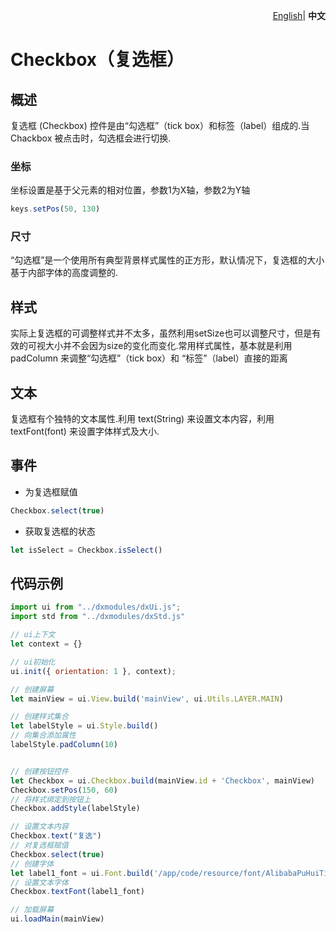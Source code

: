 <p align="right">
    <a href="./README.md">English</a>| <b>中文</b>
</p>


# Checkbox（复选框）

## 概述
复选框 (Checkbox) 控件是由“勾选框”（tick box）和标签（label）组成的.当 Chackbox 被点击时，勾选框会进行切换.


### 坐标

坐标设置是基于父元素的相对位置，参数1为X轴，参数2为Y轴
```js
keys.setPos(50, 130)
```

### 尺寸

“勾选框”是一个使用所有典型背景样式属性的正方形，默认情况下，复选框的大小基于内部字体的高度调整的.


## 样式

实际上复选框的可调整样式并不太多，虽然利用setSize也可以调整尺寸，但是有效的可视大小并不会因为size的变化而变化.常用样式属性，基本就是利用 padColumn 来调整“勾选框”（tick box）和 “标签”（label）直接的距离


## 文本

复选框有个独特的文本属性.利用 text(String) 来设置文本内容，利用 textFont(font) 来设置字体样式及大小.


## 事件

- 为复选框赋值

```js
Checkbox.select(true)
```
- 获取复选框的状态

```js
let isSelect = Checkbox.isSelect()
```


## 代码示例

```js
import ui from "../dxmodules/dxUi.js";
import std from "../dxmodules/dxStd.js"

// ui上下文
let context = {}

// ui初始化
ui.init({ orientation: 1 }, context);

// 创建屏幕
let mainView = ui.View.build('mainView', ui.Utils.LAYER.MAIN)

// 创建样式集合
let labelStyle = ui.Style.build()
// 向集合添加属性
labelStyle.padColumn(10)


// 创建按钮控件
let Checkbox = ui.Checkbox.build(mainView.id + 'Checkbox', mainView)
Checkbox.setPos(150, 60)
// 将样式绑定到按钮上
Checkbox.addStyle(labelStyle)

// 设置文本内容
Checkbox.text("复选")
// 对复选框赋值
Checkbox.select(true)
// 创建字体
let label1_font = ui.Font.build('/app/code/resource/font/AlibabaPuHuiTi-2-65-Medium.ttf', 20, ui.Utils.FONT_STYLE.NORMAL)
// 设置文本字体
Checkbox.textFont(label1_font)

// 加载屏幕
ui.loadMain(mainView)
```